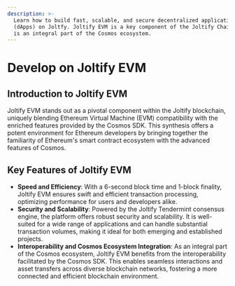```yaml
---
description: >-
  Learn how to build fast, scalable, and secure decentralized applications
  (dApps) on Joltfy. Joltify EVM is a key component of the Joltify Chain, which
  is an integral part of the Cosmos ecosystem.
---
```


# Develop on Joltify EVM

## Introduction to Joltify EVM

Joltify EVM stands out as a pivotal component within the Joltify blockchain, uniquely blending Ethereum Virtual Machine (EVM) compatibility with the enriched features provided by the Cosmos SDK. This synthesis offers a potent environment for Ethereum developers by bringing together the familiarity of Ethereum's smart contract ecosystem with the advanced features of Cosmos.

## Key Features of Joltify EVM[​](https://docs.kava.io/docs/ethereum/overview#key-features-of-kava-evm) <a href="#key-features-of-kava-evm" id="key-features-of-kava-evm"></a>

* **Speed and Efficiency**: With a 6-second block time and 1-block finality, Joltify EVM ensures swift and efficient transaction processing, optimizing performance for users and developers alike.
* **Security and Scalability**: Powered by the Joltify Tendermint consensus engine, the platform offers robust security and scalability. It is well-suited for a wide range of applications and can handle substantial transaction volumes, making it ideal for both emerging and established projects.
* **Interoperability and Cosmos Ecosystem Integration**: As an integral part of the Cosmos ecosystem, Joltify EVM benefits from the interoperability facilitated by the Cosmos SDK. This enables seamless interactions and asset transfers across diverse blockchain networks, fostering a more connected and efficient blockchain environment.
